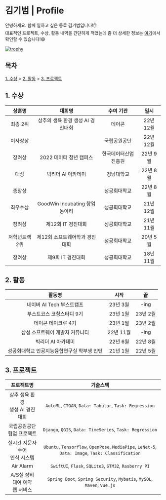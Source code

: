 # 김기범 | Profile
   
안녕하세요. 함께 일하고 싶은 동료 김기범입니다!✋<br>
대표적인 프로젝트, 수상, 활동 내역을 간단하게 적었는데 좀 더 상세한 정보는 [여기](https://horaeng.notion.site/845d9aed48094697b9c71e521e45eb36)에서 확인할 수 있습니다!😄<br>

[![trophy](https://github-profile-trophy.vercel.app/?username=gibum1228&row=1&theme=nord)](https://github.com/ryo-ma/github-profile-trophy)

## 목차
[1. 수상](#1-수상) > [2. 활동](#2-활동) > [3. 프로젝트](#3-프로젝트)

## 1. 수상

|상훈명|대회명|수여 기관|일시|
|:--:|:--:|:--:|:--:|
|최종 2위|상추의 생육 환경 생성 AI 경진대회|데이콘|22년 12월|
|이사장상||국립공원공단|22년 12월|
|장려상|2022 데이터 청년 캠퍼스|한국데이터산업진흥원|22년 9월|
|대상|빅리더 AI 아카데미|경남대학교|22년 8월|
|총장상||성공회대학교|22년 8월|
|최우수상|GoodWin Incubating 창업 동아리|성공회대학교|21년 12월|
|장려상|제12회 IT 경진대회|성공회대학교|21년 11월|
|저학년트랙 2위|제12회 소프트웨어학과 경진대회|성공회대학교|20년 5월|
|장려상|제9회 IT 경진대회|성공회대학교|18년 11월|

## 2. 활동
   
|활동명|시작|끝|
|:--:|:--:|:--:|
|네이버 AI Tech 부스트캠프|23년 3월|-ing|
|부스트코스 코칭스터디 9기|23년 1월|23년 2월|
|데이콘 데이크루 4기|23년 1월|23년 2월|
|삼성 소프트웨어 개발자 커뮤니티|22년 11월|-ing|
|빅리더 AI 아카데미|22년 6월|22년 8월|
|성공회대학교 인공지능융합연구실 학부생 인턴|21년 1월|22년 5월|

## 3. 프로젝트

|프로젝트명|기술스택|
|:--:|:--:|
|상추 생육 환경<br>생성 AI 경진대회|`AutoML`, `CTGAN`, `Data: Tabular`, `Task: Regression`|
|국립공원공단<br>협업 프로젝트|`Django`, `QGIS`, `Data: TimeSeries`, `Task: Regression`|
|실시간 지문자 수어<br>인식 시스템|`Ubuntu`, `Tensorflow`, `OpenPose`, `MediaPipe`, `LeNet-5`, `Data: Image`, `Task: Classification`|
|Air Alarm|`SwiftUI`, `Flask`, `SQLite3`, `STM32`, `Rasberry PI`|
|A/S실 장비 대여 예약<br>웹 서비스|`Spring Boot`, `Spring Security`, `Mybatis`, `MySQL`, `Maven`, `Vue.js`|
